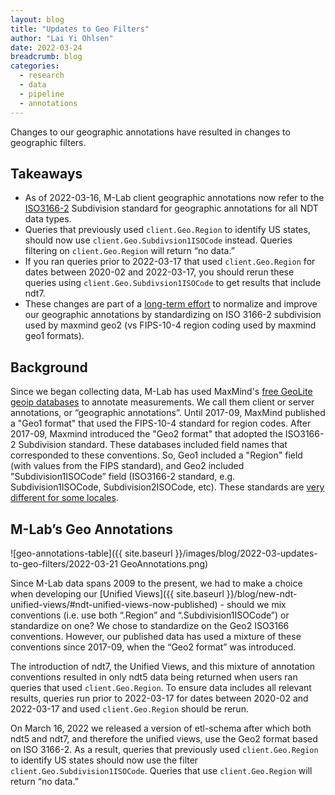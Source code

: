 ```yaml
---
layout: blog
title: "Updates to Geo Filters"
author: "Lai Yi Ohlsen"
date: 2022-03-24
breadcrumb: blog
categories:
  - research
  - data
  - pipeline
  - annotations
---
```


Changes to our geographic annotations have resulted in changes to geographic filters. <!--more-->



## Takeaways 

* As of 2022-03-16, M-Lab client geographic annotations now refer to the [ISO3166-2](https://en.wikipedia.org/wiki/ISO_3166-2) Subdivision standard for geographic annotations for all NDT data types. 
* Queries that previously used `client.Geo.Region` to identify US states, should now use `client.Geo.Subdivsion1ISOCode` instead. 
Queries filtering on `client.Geo.Region` will return “no data.” 
* If you ran queries prior to 2022-03-17 that used `client.Geo.Region` for dates between 2020-02 and 2022-03-17, you should rerun these queries using `client.Geo.Subdivsion1ISOCode` to get results that include ndt7.
* These changes are part of a [long-term effort](https://www.measurementlab.net/blog/evolution-of-annotations/#evolution-of-m-lab's-geographic-and-network-annotations) to normalize and improve our geographic annotations by standardizing on ISO 3166-2 subdivision used by maxmind geo2 (vs FIPS-10-4 region coding used by maxmind geo1 formats). 


## Background 
Since we began collecting data, M-Lab has used MaxMind's [free GeoLite geoip databases](https://dev.maxmind.com/geoip/geolite2-free-geolocation-data?lang=en) to annotate measurements. We call them client or server annotations, or “geographic annotations”. Until 2017-09, MaxMind published a "Geo1 format" that used the FIPS-10-4 standard for region codes. After 2017-09, Maxmind introduced the "Geo2 format" that adopted the ISO3166-2 Subdivision standard. These databases included field names that corresponded to these conventions. So, Geo1 included a "Region" field (with values from the FIPS standard), and Geo2 included "Subdivision1ISOCode” field (ISO3166-2 standard, e.g. Subdivision1ISOCode, Subdivision2ISOCode, etc). These standards are [very different for some locales](https://github.com/m-lab/annotation-service/blob/master/data/fips-iso-map.csv).


## M-Lab’s Geo Annotations

![geo-annotations-table]({{ site.baseurl }}/images/blog/2022-03-updates-to-geo-filters/2022-03-21 GeoAnnotations.png)

Since M-Lab data spans 2009 to the present, we had to make a choice when developing our [Unified Views]({{ site.baseurl }}/blog/new-ndt-unified-views/#ndt-unified-views-now-published) - should we mix conventions (i.e. use both “.Region” and “.Subdivision1ISOCode”) or standardize on one? We chose to standardize on the Geo2 ISO3166 conventions. However, our published data has used a mixture of these conventions since 2017-09, when the “Geo2 format” was introduced. 

The introduction of ndt7, the Unified Views, and this mixture of annotation conventions resulted in only ndt5 data being returned when users ran queries that used `client.Geo.Region`. To ensure data includes all relevant results, queries run prior to 2022-03-17 for dates between 2020-02 and 2022-03-17 and used `client.Geo.Region` should be rerun.

On March 16, 2022 we released a version of etl-schema after which both ndt5 and ndt7, and therefore the unified views, use the Geo2 format based on ISO 3166-2. As a result, queries that previously used `client.Geo.Region` to identify US states should now use the filter `client.Geo.Subdivision1ISOCode`. Queries that use `client.Geo.Region` will return “no data.” 
